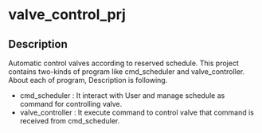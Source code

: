 # valve_control_prj

## Description
Automatic control valves according to reserved schedule.
This project contains two-kinds of program like cmd_scheduler and valve_controller.
About each of program, Description is following.
 - cmd_scheduler : It interact with User and manage schedule as command for controlling valve.
 - valve_controller : It execute command to control valve that command is received from cmd_scheduler.
 
 
